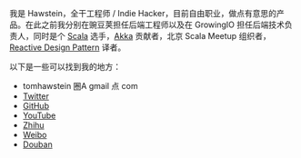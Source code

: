 我是 Hawstein，全干工程师 / Indie Hacker，目前自由职业，做点有意思的产品。在此之前我分别在豌豆荚担任后端工程师以及在 GrowingIO 担任后端技术负责人，同时是个 [Scala](https://www.scala-lang.org/) 选手，[Akka](https://akka.io/) 贡献者，北京 Scala Meetup 组织者，[Reactive Design Pattern](https://item.jd.com/12518824.html) 译者。

以下是一些可以找到我的地方：

- tomhawstein 圈A gmail 点 com
- [Twitter](https://twitter.com/hawstein)
- [GitHub](https://github.com/hawstein)
- [YouTube](https://www.youtube.com/channel/UCehd_0QQXDr9PMEerTAQUBw)
- [Zhihu](https://www.zhihu.com/people/hawstein/)
- [Weibo](http://weibo.com/hawstein)
- [Douban](http://www.douban.com/people/53411557/)

